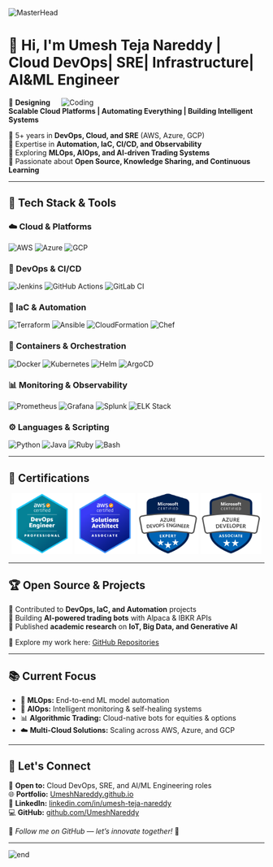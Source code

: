 ![MasterHead](https://cdn.dribbble.com/userupload/7725814/file/original-ad34e5a3d587a8a90b6586de67710225.gif)

# 👋 Hi, I'm Umesh Teja Nareddy | **Cloud DevOps| SRE| Infrastructure| AI&ML Engineer**  
<img align="right" alt="Coding" width="400" src="https://cdn.dribbble.com/userupload/7725640/file/original-a2b82ab8779ece4c49df3672f7753ccb.gif">

🚀 **Designing Scalable Cloud Platforms | Automating Everything | Building Intelligent Systems**  

🔹 5+ years in **DevOps, Cloud, and SRE** (AWS, Azure, GCP)  
🔹 Expertise in **Automation, IaC, CI/CD, and Observability**  
🔹 Exploring **MLOps, AIOps, and AI-driven Trading Systems**  
🔹 Passionate about **Open Source, Knowledge Sharing, and Continuous Learning**  

---

## 🔧 Tech Stack & Tools  

### ☁️ Cloud & Platforms  
![AWS](https://img.shields.io/badge/AWS-FF9900?style=for-the-badge&logo=amazonaws&logoColor=white)
![Azure](https://img.shields.io/badge/Azure-0072C6?style=for-the-badge&logo=microsoftazure&logoColor=white)
![GCP](https://img.shields.io/badge/GCP-4285F4?style=for-the-badge&logo=googlecloud&logoColor=white)

### 🔧 DevOps & CI/CD  
![Jenkins](https://img.shields.io/badge/Jenkins-D24939?style=for-the-badge&logo=jenkins&logoColor=white)
![GitHub Actions](https://img.shields.io/badge/GitHub%20Actions-2088FF?style=for-the-badge&logo=githubactions&logoColor=white)
![GitLab CI](https://img.shields.io/badge/GitLab%20CI-FC6D26?style=for-the-badge&logo=gitlab&logoColor=white)

### 🚀 IaC & Automation  
![Terraform](https://img.shields.io/badge/Terraform-623CE4?style=for-the-badge&logo=terraform&logoColor=white)
![Ansible](https://img.shields.io/badge/Ansible-EE0000?style=for-the-badge&logo=ansible&logoColor=white)
![CloudFormation](https://img.shields.io/badge/CloudFormation-FF4F00?style=for-the-badge&logo=amazonaws&logoColor=white)
![Chef](https://img.shields.io/badge/Chef-F09820?style=for-the-badge&logo=chef&logoColor=white)

### 🐳 Containers & Orchestration  
![Docker](https://img.shields.io/badge/Docker-2496ED?style=for-the-badge&logo=docker&logoColor=white)
![Kubernetes](https://img.shields.io/badge/Kubernetes-326CE5?style=for-the-badge&logo=kubernetes&logoColor=white)
![Helm](https://img.shields.io/badge/Helm-0F1689?style=for-the-badge&logo=helm&logoColor=white)
![ArgoCD](https://img.shields.io/badge/ArgoCD-EF7B4D?style=for-the-badge&logo=argo&logoColor=white)

### 📊 Monitoring & Observability  
![Prometheus](https://img.shields.io/badge/Prometheus-E6522C?style=for-the-badge&logo=prometheus&logoColor=white)
![Grafana](https://img.shields.io/badge/Grafana-F46800?style=for-the-badge&logo=grafana&logoColor=white)
![Splunk](https://img.shields.io/badge/Splunk-000000?style=for-the-badge&logo=splunk&logoColor=white)
![ELK Stack](https://img.shields.io/badge/ELK-005571?style=for-the-badge&logo=elasticstack&logoColor=white)

### ⚙️ Languages & Scripting  
![Python](https://img.shields.io/badge/Python-3776AB?style=for-the-badge&logo=python&logoColor=white)
![Java](https://img.shields.io/badge/Java-007396?style=for-the-badge&logo=java&logoColor=white)
![Ruby](https://img.shields.io/badge/Ruby-CC342D?style=for-the-badge&logo=ruby&logoColor=white)
![Bash](https://img.shields.io/badge/Bash-4EAA25?style=for-the-badge&logo=gnubash&logoColor=white)

---
## 📜 Certifications
<p align="center">
<img src="certifications/aws-devops.png" width="120"/> 
<img src="certifications/aws-solutions.png" width="120"/> 
<img src="certifications/azure-devops.png" width="120"/> 
<img src="certifications/azure-developer.png" width="120"/> 
</p>

---
## 🏆 Open Source & Projects
🔹 Contributed to **DevOps, IaC, and Automation** projects  
🔹 Building **AI-powered trading bots** with Alpaca & IBKR APIs  
🔹 Published **academic research** on **IoT, Big Data, and Generative AI**

📂 Explore my work here: [GitHub Repositories](https://github.com/UmeshNareddy)  

---

## 📚 Current Focus  

- 🤖 **MLOps:** End-to-end ML model automation  
- 🤖 **AIOps:** Intelligent monitoring & self-healing systems  
- 📊 **Algorithmic Trading:** Cloud-native bots for equities & options  
- ☁️ **Multi-Cloud Solutions:** Scaling across AWS, Azure, and GCP  

---


## 📢 Let's Connect  

💼 **Open to:** Cloud DevOps, SRE, and AI/ML Engineering roles  
🌐 **Portfolio:** [UmeshNareddy.github.io](https://UmeshNareddy.github.io)  
🔗 **LinkedIn:** [linkedin.com/in/umesh-teja-nareddy](https://www.linkedin.com/in/umesh-teja-nareddy/)  
💻 **GitHub:** [github.com/UmeshNareddy](https://github.com/UmeshNareddy)  

🚀 *Follow me on GitHub — let’s innovate together!* 🎯  

---

![end](https://imgur.com/meVJnmd.png)
